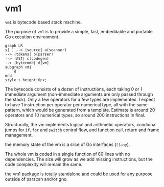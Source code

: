 # vm1

`vm1` is bytecode based stack machine.

The purpose of `vm1` is to provide a simple, fast, embeddable and
portable Go execution environment.

```mermaid
graph LR
s[ ] --> |source| a(scanner)
--> |tokens| b(parser)
--> |AST| c(codegen)
--> |bytecode| d[vm]
subgraph vm1
    d
end
style s height:0px;
```

The bytecode consists of a dozen of instructions, each taking 0 or 1
immediate argument (non-immediate arguments are only passed through the
stack). Only a few operators for a few types are implemented. I expect
to have 1 instruction per operator per numerical type, all with the same
pattern, which would be generated from a template. Estimate is around 20
operators and 10 numerical types, so around 200 instructions in final.

Structurally, the vm implements logical and arithmetic operators,
condional jumps for `if`, `for` and `switch` control flow, and function
call, return and frame management.

the memory state of the vm is a slice of Go interfaces (`[]any`).

The whole vm is coded in a single function of 80 lines with no
dependencies. The size will grow as we add missing instructions, but the
code complexity will remain the same.

the vm1 package is totally standalone and could be used for any purpose
outside of parscan and/or gno.

